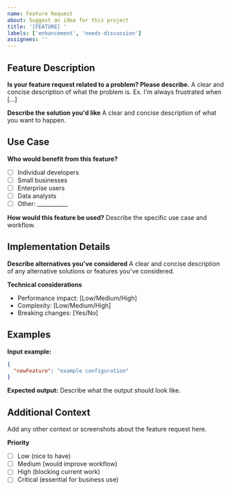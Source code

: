 ```yaml
---
name: Feature Request
about: Suggest an idea for this project
title: '[FEATURE] '
labels: ['enhancement', 'needs-discussion']
assignees: ''
---
```


## Feature Description

**Is your feature request related to a problem? Please describe.**
A clear and concise description of what the problem is. Ex. I'm always frustrated when [...]

**Describe the solution you'd like**
A clear and concise description of what you want to happen.

## Use Case

**Who would benefit from this feature?**
- [ ] Individual developers
- [ ] Small businesses
- [ ] Enterprise users
- [ ] Data analysts
- [ ] Other: ___________

**How would this feature be used?**
Describe the specific use case and workflow.

## Implementation Details

**Describe alternatives you've considered**
A clear and concise description of any alternative solutions or features you've considered.

**Technical considerations**
- Performance impact: [Low/Medium/High]
- Complexity: [Low/Medium/High]
- Breaking changes: [Yes/No]

## Examples

**Input example:**
```json
{
  "newFeature": "example configuration"
}
```

**Expected output:**
Describe what the output should look like.

## Additional Context

Add any other context or screenshots about the feature request here.

**Priority**
- [ ] Low (nice to have)
- [ ] Medium (would improve workflow)
- [ ] High (blocking current work)
- [ ] Critical (essential for business use)